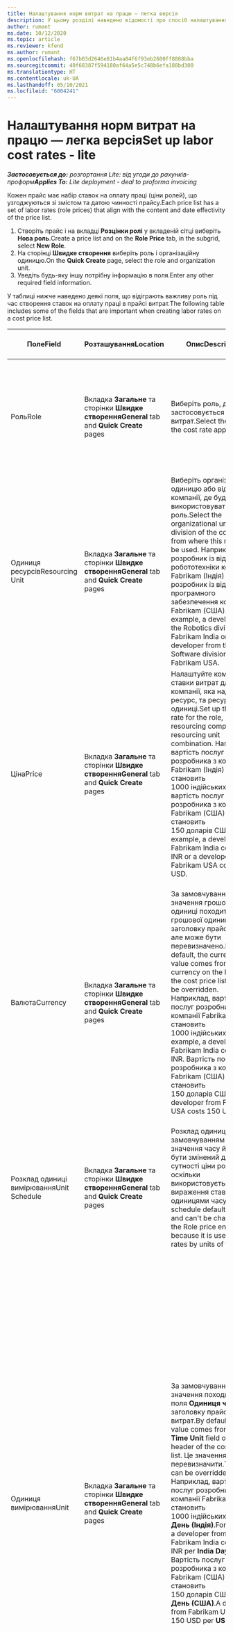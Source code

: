 ```yaml
---
title: Налаштування норм витрат на працю — легка версія
description: У цьому розділі наведено відомості про спосіб налаштування ставок витрат на оплату праці в Project Operations.
author: rumant
ms.date: 10/12/2020
ms.topic: article
ms.reviewer: kfend
ms.author: rumant
ms.openlocfilehash: f67b03d2646e81b4aa84f6f93eb2600ff8888bba
ms.sourcegitcommit: 40f68387f594180af64a5e5c748b6efa188bd300
ms.translationtype: HT
ms.contentlocale: uk-UA
ms.lasthandoff: 05/10/2021
ms.locfileid: "6004241"
---
```

# <a name="set-up-labor-cost-rates---lite"></a><span data-ttu-id="68817-103">Налаштування норм витрат на працю — легка версія</span><span class="sxs-lookup"><span data-stu-id="68817-103">Set up labor cost rates - lite</span></span>

<span data-ttu-id="68817-104">_**Застосовується до:** розгортання Lite: від угоди до рахунків-проформ_</span><span class="sxs-lookup"><span data-stu-id="68817-104">_**Applies To:** Lite deployment - deal to proforma invoicing_</span></span>

<span data-ttu-id="68817-105">Кожен прайс має набір ставок на оплату праці (ціни ролей), що узгоджуються зі змістом та датою чинності прайсу.</span><span class="sxs-lookup"><span data-stu-id="68817-105">Each price list has a set of labor rates (role prices) that align with the content and date effectivity of the price list.</span></span>

1. <span data-ttu-id="68817-106">Створіть прайс і на вкладці **Розцінки ролі** у вкладеній сітці виберіть **Нова роль**.</span><span class="sxs-lookup"><span data-stu-id="68817-106">Create a price list and on the **Role Price** tab, in the subgrid, select **New Role**.</span></span>
2. <span data-ttu-id="68817-107">На сторінці **Швидке створення** виберіть роль і організаційну одиницю.</span><span class="sxs-lookup"><span data-stu-id="68817-107">On the **Quick Create** page, select the role and organization unit.</span></span>
3. <span data-ttu-id="68817-108">Уведіть будь-яку іншу потрібну інформацію в поля.</span><span class="sxs-lookup"><span data-stu-id="68817-108">Enter any other required field information.</span></span>

<span data-ttu-id="68817-109">У таблиці нижче наведено деякі поля, що відіграють важливу роль під час створення ставок на оплату праці в прайсі витрат.</span><span class="sxs-lookup"><span data-stu-id="68817-109">The following table includes some of the fields that are important when creating labor rates on a cost price list.</span></span>

| <span data-ttu-id="68817-110">Поле</span><span class="sxs-lookup"><span data-stu-id="68817-110">Field</span></span> | <span data-ttu-id="68817-111">Розташування</span><span class="sxs-lookup"><span data-stu-id="68817-111">Location</span></span> | <span data-ttu-id="68817-112">Опис</span><span class="sxs-lookup"><span data-stu-id="68817-112">Description</span></span> | <span data-ttu-id="68817-113">Вплив на наступні етапи</span><span class="sxs-lookup"><span data-stu-id="68817-113">Downstream impact</span></span> |
| --- | --- | --- | --- |
| <span data-ttu-id="68817-114">Роль</span><span class="sxs-lookup"><span data-stu-id="68817-114">Role</span></span> | <span data-ttu-id="68817-115">Вкладка **Загальне** та сторінки **Швидке створення**</span><span class="sxs-lookup"><span data-stu-id="68817-115">**General** tab and **Quick Create** pages</span></span> | <span data-ttu-id="68817-116">Виберіть роль, до якої застосовується ставка витрат.</span><span class="sxs-lookup"><span data-stu-id="68817-116">Select the role that the cost rate applies to.</span></span> | <span data-ttu-id="68817-117">Роль за очікуваним або фактичним показником буде зіставлятися із цим рядком для визначення вартості ролі за замовчуванням.</span><span class="sxs-lookup"><span data-stu-id="68817-117">The role on the incoming estimate or actual will be matched against this line to default the cost of the role.</span></span> |
| <span data-ttu-id="68817-118">Одиниця ресурсів</span><span class="sxs-lookup"><span data-stu-id="68817-118">Resourcing Unit</span></span> | <span data-ttu-id="68817-119">Вкладка **Загальне** та сторінки **Швидке створення**</span><span class="sxs-lookup"><span data-stu-id="68817-119">**General** tab and **Quick Create** pages</span></span> | <span data-ttu-id="68817-120">Виберіть організаційну одиницю або відділення компанії, де буде використовуватися ця роль.</span><span class="sxs-lookup"><span data-stu-id="68817-120">Select the organizational unit or division of the company from where this role will be used.</span></span> <span data-ttu-id="68817-121">Наприклад, розробник із відділення робототехніки компанії Fabrikam (Індія) або розробник із відділення програмного забезпечення компанії Fabrikam (США).</span><span class="sxs-lookup"><span data-stu-id="68817-121">For example, a developer from the Robotics division of Fabrikam India or a developer from the Software division of Fabrikam USA.</span></span> | <span data-ttu-id="68817-122">Ресурсна одиниця за очікуваним або фактичним показником буде зіставлятися із цим рядком для визначення вартості ролі за замовчуванням.</span><span class="sxs-lookup"><span data-stu-id="68817-122">The resourcing unit on the incoming estimate or actual will be matched against this line to default the cost of the role.</span></span> |
| <span data-ttu-id="68817-123">Ціна</span><span class="sxs-lookup"><span data-stu-id="68817-123">Price</span></span> | <span data-ttu-id="68817-124">Вкладка **Загальне** та сторінки **Швидке створення**</span><span class="sxs-lookup"><span data-stu-id="68817-124">**General** tab and **Quick Create** pages</span></span> | <span data-ttu-id="68817-125">Налаштуйте комбінацію ставки витрат для ролі, компанії, яка надає ресурс, та ресурсної одиниці.</span><span class="sxs-lookup"><span data-stu-id="68817-125">Set up the cost rate for the role, resourcing company, and resourcing unit combination.</span></span> <span data-ttu-id="68817-126">Наприклад, вартість послуг розробника з компанії Fabrikam (Індія) становить 1000 індійських рупій, а вартість послуг розробника з компанії Fabrikam (США) становить 150 доларів США.</span><span class="sxs-lookup"><span data-stu-id="68817-126">For example, a developer from Fabrikam India costs 1000 INR or a developer from Fabrikam USA costs 150 USD.</span></span> | <span data-ttu-id="68817-127">Ціна — це ставка витрат, що визначається за замочуванням для вартості на одиницю в рядку очікуваного або фактичного показника для класу транзакцій **Час**.</span><span class="sxs-lookup"><span data-stu-id="68817-127">The price is the cost rate that defaults on the per unit cost of the incoming estimate or actual line for **Time** transaction class.</span></span> |
| <span data-ttu-id="68817-128">Валюта</span><span class="sxs-lookup"><span data-stu-id="68817-128">Currency</span></span> | <span data-ttu-id="68817-129">Вкладка **Загальне** та сторінки **Швидке створення**</span><span class="sxs-lookup"><span data-stu-id="68817-129">**General** tab and **Quick Create** pages</span></span> | <span data-ttu-id="68817-130">За замовчуванням значення грошової одиниці походить від грошової одиниці в заголовку прайсу витрат, але може бути перевизначено.</span><span class="sxs-lookup"><span data-stu-id="68817-130">By default, the currency value comes from the currency on the header of the cost price list but can be overridden.</span></span> <span data-ttu-id="68817-131">Наприклад, вартість послуг розробника з компанії Fabrikam (Індія) становить 1000 індійських рупій.</span><span class="sxs-lookup"><span data-stu-id="68817-131">For example, a developer from Fabrikam India costs 1000 INR.</span></span> <span data-ttu-id="68817-132">Вартість послуг розробника з компанії Fabrikam (США) становить 150 доларів США.</span><span class="sxs-lookup"><span data-stu-id="68817-132">A developer from Fabrikam USA costs 150 USD.</span></span> | <span data-ttu-id="68817-133">Ця грошова одиниця визначається за замочуванням для вартості на одиницю в рядку фактичного показника витрат для класу транзакцій **Час**.</span><span class="sxs-lookup"><span data-stu-id="68817-133">This currency defaults on the per unit cost of the incoming actual cost line for the **Time** transaction class.</span></span> <span data-ttu-id="68817-134">За очікуваним показником проекту значення грошової одиниці конвертується в грошову одиницю проекту й відображається в розподіленому в часі поданні очікуваного показника.</span><span class="sxs-lookup"><span data-stu-id="68817-134">On a project estimate, the currency value is converted to the project currency and shown on the Time-phased view of the estimate.</span></span> |
| <span data-ttu-id="68817-135">Розклад одиниці вимірювання</span><span class="sxs-lookup"><span data-stu-id="68817-135">Unit Schedule</span></span> | <span data-ttu-id="68817-136">Вкладка **Загальне** та сторінки **Швидке створення**</span><span class="sxs-lookup"><span data-stu-id="68817-136">**General** tab and **Quick Create** pages</span></span> | <span data-ttu-id="68817-137">Розклад одиниць за замовчуванням має значення часу й не може бути змінений для сутності ціни ролі, оскільки використовується для вираження ставок за одиницями часу.</span><span class="sxs-lookup"><span data-stu-id="68817-137">The unit schedule defaults to Time and can't be changed on the Role price entity because it is used express rates by units of time.</span></span> | <span data-ttu-id="68817-138">Це не впливає на наступні етапи.</span><span class="sxs-lookup"><span data-stu-id="68817-138">There is no downstream impact.</span></span> |
| <span data-ttu-id="68817-139">Одиниця вимірювання</span><span class="sxs-lookup"><span data-stu-id="68817-139">Unit</span></span> | <span data-ttu-id="68817-140">Вкладка **Загальне** та сторінки **Швидке створення**</span><span class="sxs-lookup"><span data-stu-id="68817-140">**General** tab and **Quick Create** pages</span></span> | <span data-ttu-id="68817-141">За замовчуванням значення походить від поля **Одиниця часу** в заголовку прайсу витрат.</span><span class="sxs-lookup"><span data-stu-id="68817-141">By default, the value comes from the **Time Unit** field on the header of the cost price list.</span></span> <span data-ttu-id="68817-142">Це значення можна перевизначити.</span><span class="sxs-lookup"><span data-stu-id="68817-142">The value can be overridden.</span></span> <span data-ttu-id="68817-143">Наприклад, вартість послуг розробника з компанії Fabrikam (Індія) становить 1000 індійських рупій на **День (Індія)**.</span><span class="sxs-lookup"><span data-stu-id="68817-143">For example, a developer from Fabrikam India costs 1000 INR per **India Day**.</span></span> <span data-ttu-id="68817-144">Вартість послуг розробника з компанії Fabrikam (США) становить 150 доларів США на **День (США)**.</span><span class="sxs-lookup"><span data-stu-id="68817-144">A developer from Fabrikam USA costs 150 USD per **US Day**.</span></span> | <span data-ttu-id="68817-145">Система використовує систему одиниць і конвертування в базових одиницях для обчислення вартості на одиницю з метою розрахунку ціни за одиницю в рядку очікуваного або фактичного показника.</span><span class="sxs-lookup"><span data-stu-id="68817-145">The system uses the system of units and conversion in base units to compute a per unit cost to calculate the default price per unit on an incoming estimate or actual line.</span></span> <span data-ttu-id="68817-146">Наприклад, очікуваний показник становить 10 днів (**Дні (Індія)**) роботи для розробника з Індії, а одиниця (**День (Індія)**) визначається як 10 годин.</span><span class="sxs-lookup"><span data-stu-id="68817-146">For example, an estimate is for 10 **India Days** worth of work for a developer from India, and the unit, **India Day** is defined as 10 hours.</span></span> <span data-ttu-id="68817-147">Під час визначення вартості в рядку очікуваного показника програма обчислює вартість одиниці за очікуваним показником як 1000 індійських рупій / 10 годин = 100 індійських рупій на годину, що конвертується в долари США й відображається як вартість одиниці на сторінці **Оцінки проекту**.</span><span class="sxs-lookup"><span data-stu-id="68817-147">When costing that estimate line, the application calculates the unit cost on the estimate as: 1000 INR/ 10 hours = 100 INR per hour, which is converted into USD and shown as the unit cost on the **Project Estimates** page.</span></span> |

## <a name="transfer-pricing-and-costs-for-resources-outside-of-your-division-or-legal-entity"></a><span data-ttu-id="68817-148">Трансфертне ціноутворення та витрати на ресурси за межами вашого відділення або юридичної особи</span><span class="sxs-lookup"><span data-stu-id="68817-148">Transfer pricing and costs for resources outside of your division or legal entity</span></span>

<span data-ttu-id="68817-149">У проектних компаніях часто використовують співробітників від різних юридичних осіб або відділень для роботи над проектами.</span><span class="sxs-lookup"><span data-stu-id="68817-149">In project-based companies, it's common to use employees from different legal entities or divisions on projects.</span></span> <span data-ttu-id="68817-150">Проект може виконуватися однією юридичною особою, але співробітники або консультанти, що працюють над проектом, можуть бути закріплені за цією або за іншою юридичною особою, а також одночасно за різними юридичними особами.</span><span class="sxs-lookup"><span data-stu-id="68817-150">A project can be executed by one legal entity, but the employees or consultants that work on the project could come from the same legal entity or from a different one, or there may be a combination of both.</span></span> <span data-ttu-id="68817-151">У Dynamics 365 Project Operations юридична особа, яка відповідає за виконання проекту, є **Відповідальною компанією**, а відділення, яке відповідає за виконання є **Одиницею для договору**.</span><span class="sxs-lookup"><span data-stu-id="68817-151">In Dynamics 365 Project Operations, the legal entity that owns the delivery of the project is the **Owning Company** and the division that owns the delivery is the **Contracting Unit**.</span></span> <span data-ttu-id="68817-152">Іншими юридичними особами, що надають ресурси, є **Компанії, які надають ресурси**, а відділеннями, що надають ресурси, є **Ресурсні одиниці**.</span><span class="sxs-lookup"><span data-stu-id="68817-152">Other legal entities that provide resources are the **Resourcing companies** and divisions that provide resources are the **Resourcing Units**.</span></span> <span data-ttu-id="68817-153">У більшості країн компанії зобов’язані гарантувати, що юридична особа або відділення, які надають ресурси, стягують плату з відповідальної компанії та договірної одиниці за використання ресурсів.</span><span class="sxs-lookup"><span data-stu-id="68817-153">In most countries, companies are required to ensure that the resourcing legal entity or division, charge the owning company and the contracting unit for the use of resources.</span></span>

<span data-ttu-id="68817-154">Наприклад, корпорація Fabrikam повинна гарантувати, що відділення робототехніки компанії Fabrikam (Індія) має узгоджену картку ставки витрат із відділенням робототехніки компанії Fabrikam (США) або відділенням робототехніки компанії Fabrikam (Сполучене Королівство).</span><span class="sxs-lookup"><span data-stu-id="68817-154">For example, the Fabrikam corporation must ensure that Fabrikam India-Robotics has a negotiated a cost rate card with Fabrikam US-Robotics or Fabrikam UK-Robotics.</span></span>

<span data-ttu-id="68817-155">Розробник із відділення робототехніки компанії Fabrikam (Індія) бере плату в розмірі 100 доларів США, коли працює для відділення робототехніки компанії Fabrikam (США), і 150 доларів США, коли працює для відділення робототехніки компанії Fabrikam (Сполучене Королівство).</span><span class="sxs-lookup"><span data-stu-id="68817-155">A developer from Fabrikam India-Robotic charges $100 when lent to Fabrikam US-Robotics and $150 when lent to Fabrikam U-Robotics.</span></span>

### <a name="set-up-costs-for-outside-resources"></a><span data-ttu-id="68817-156">Налаштування витрат для зовнішніх ресурсів</span><span class="sxs-lookup"><span data-stu-id="68817-156">Set up costs for outside resources</span></span>

1. <span data-ttu-id="68817-157">Створіть прайс витрат під назвою *Ставки витрат відділення робототехніки компанії Fabrikam (США)* та встановіть діапазон дат чинності.</span><span class="sxs-lookup"><span data-stu-id="68817-157">Create a cost price list called, *Fabrikam US-Robotics cost rates* and set a date effective range.</span></span>
2. <span data-ttu-id="68817-158">У прайсі витрат налаштуйте ставки, використовуючи інформацію з таблиці нижче.</span><span class="sxs-lookup"><span data-stu-id="68817-158">In the cost price list, set up rates using information from the following table.</span></span> 

| <span data-ttu-id="68817-159">Роль</span><span class="sxs-lookup"><span data-stu-id="68817-159">Role</span></span> | <span data-ttu-id="68817-160">Компанія, яка надає ресурс</span><span class="sxs-lookup"><span data-stu-id="68817-160">Resourcing Company</span></span> | <span data-ttu-id="68817-161">Одиниця ресурсів</span><span class="sxs-lookup"><span data-stu-id="68817-161">Resourcing Unit</span></span> | <span data-ttu-id="68817-162">Відносна вартість</span><span class="sxs-lookup"><span data-stu-id="68817-162">Cost rate</span></span> |
| --- | --- | --- | --- |
| <span data-ttu-id="68817-163">Для розробників</span><span class="sxs-lookup"><span data-stu-id="68817-163">Developer</span></span> | <span data-ttu-id="68817-164">Fabrikam (Індія)</span><span class="sxs-lookup"><span data-stu-id="68817-164">Fabrikam India</span></span> | <span data-ttu-id="68817-165">Відділення робототехніки компанії Fabrikam (Індія)</span><span class="sxs-lookup"><span data-stu-id="68817-165">Fabrikam India-Robotics</span></span> | <span data-ttu-id="68817-166">$100</span><span class="sxs-lookup"><span data-stu-id="68817-166">$100</span></span> |
| <span data-ttu-id="68817-167">Для розробників</span><span class="sxs-lookup"><span data-stu-id="68817-167">Developer</span></span> | <span data-ttu-id="68817-168">Fabrikam (Філіппіни)</span><span class="sxs-lookup"><span data-stu-id="68817-168">Fabrikam Philippines</span></span> | <span data-ttu-id="68817-169">Відділення робототехніки компанії Fabrikam (Філіппіни)</span><span class="sxs-lookup"><span data-stu-id="68817-169">Fabrikam Philippines-Robotics</span></span> | <span data-ttu-id="68817-170">90 дол. США</span><span class="sxs-lookup"><span data-stu-id="68817-170">$90</span></span> |
| <span data-ttu-id="68817-171">Для розробників</span><span class="sxs-lookup"><span data-stu-id="68817-171">Developer</span></span> | <span data-ttu-id="68817-172">Fabrikam (США)</span><span class="sxs-lookup"><span data-stu-id="68817-172">Fabrikam US</span></span> | <span data-ttu-id="68817-173">Відділення робототехніки компанії Fabrikam (США)</span><span class="sxs-lookup"><span data-stu-id="68817-173">Fabrikam US-Robotics</span></span> | <span data-ttu-id="68817-174">150 дол. США</span><span class="sxs-lookup"><span data-stu-id="68817-174">$150</span></span> |

3. <span data-ttu-id="68817-175">Додайте цей прайс витрат до організаційної одиниці відділення робототехніки компанії Fabrikam (США).</span><span class="sxs-lookup"><span data-stu-id="68817-175">Attach this cost price list to the Fabrikam US-Robotics organization unit.</span></span>

### <a name="set-up-transfer-pricing-for-a-resource-in-the-appropriate-currency"></a><span data-ttu-id="68817-176">Налаштування трансфертного ціноутворення для ресурсу у відповідній грошовій одиниці</span><span class="sxs-lookup"><span data-stu-id="68817-176">Set up transfer pricing for a resource in the appropriate currency</span></span> 

<span data-ttu-id="68817-177">У Project Operations ціни на ресурси можна налаштувати в будь-якій грошовій одиниці.</span><span class="sxs-lookup"><span data-stu-id="68817-177">In Project Operations, resource pricing can be set up in any currency.</span></span> <span data-ttu-id="68817-178">Грошова одиниця визначається за замовчуванням відповідно до заголовка прайсу, але може бути змінена.</span><span class="sxs-lookup"><span data-stu-id="68817-178">The currency defaults to what is on the price list header, but can be changed.</span></span>

<span data-ttu-id="68817-179">Використовуючи приклад для налаштування трансфертної ціни, інформацію можна змінити на:</span><span class="sxs-lookup"><span data-stu-id="68817-179">Using the example for transfer price setup, the information could be changed to:</span></span>

<span data-ttu-id="68817-180">Корпорація Fabrikam повинна гарантувати, що відділення робототехніки компанії Fabrikam (Індія) має узгоджену ставку витрат із відділенням робототехніки компанії Fabrikam (США) або відділенням робототехніки компанії Fabrikam (Сполучене Королівство).</span><span class="sxs-lookup"><span data-stu-id="68817-180">Fabrikam corporation must ensure that Fabrikam India-Robotics has a negotiated a cost rate with Fabrikam US-Robotics or Fabrikam UK-Robotics.</span></span>

<span data-ttu-id="68817-181">Вартість послуг розробника з відділення робототехніки компанії Fabrikam (Індія) становить 5000 індійських рупій, коли він працює для відділення робототехніки компанії Fabrikam (США), і 5500 індійських рупій, коли він працює для відділення робототехніки компанії Fabrikam (Сполучене Королівство).</span><span class="sxs-lookup"><span data-stu-id="68817-181">A developer from Fabrikam India-Robotics costs 5000 INR when lent to Fabrikam US-Robotics and 5500 INR when lent to Fabrikam UK-Robotics.</span></span>

<span data-ttu-id="68817-182">У прайсі витрат для відділення робототехніки компанії Fabrikam (США) ставки витрат можуть бути виражені як:</span><span class="sxs-lookup"><span data-stu-id="68817-182">In the cost price list for Fabrikam US-Robotics, cost rates can be expressed as:</span></span>

| <span data-ttu-id="68817-183">Роль</span><span class="sxs-lookup"><span data-stu-id="68817-183">Role</span></span> | <span data-ttu-id="68817-184">Компанія, яка надає ресурс</span><span class="sxs-lookup"><span data-stu-id="68817-184">Resourcing Company</span></span> | <span data-ttu-id="68817-185">Вартість</span><span class="sxs-lookup"><span data-stu-id="68817-185">Cost</span></span> |
| --- | --- | --- |
| <span data-ttu-id="68817-186">Для розробників</span><span class="sxs-lookup"><span data-stu-id="68817-186">Developer</span></span> | <span data-ttu-id="68817-187">Fabrikam (Індія)</span><span class="sxs-lookup"><span data-stu-id="68817-187">Fabrikam India</span></span> | <span data-ttu-id="68817-188">5000 індійських рупій</span><span class="sxs-lookup"><span data-stu-id="68817-188">5000 INR</span></span> |
| <span data-ttu-id="68817-189">Для розробників</span><span class="sxs-lookup"><span data-stu-id="68817-189">Developer</span></span> | <span data-ttu-id="68817-190">Fabrikam (США)</span><span class="sxs-lookup"><span data-stu-id="68817-190">Fabrikam US</span></span> | <span data-ttu-id="68817-191">115 USD</span><span class="sxs-lookup"><span data-stu-id="68817-191">115 USD</span></span> |

<span data-ttu-id="68817-192">У прайсі витрат для відділення робототехніки компанії Fabrikam (Сполучене Королівство) ставки витрат можуть бути виражені таким чином:</span><span class="sxs-lookup"><span data-stu-id="68817-192">In the cost price list for Fabrikam UK-Robotics, cost rates can be expressed below:</span></span>

| <span data-ttu-id="68817-193">Роль</span><span class="sxs-lookup"><span data-stu-id="68817-193">Role</span></span> | <span data-ttu-id="68817-194">Компанія, яка надає ресурс</span><span class="sxs-lookup"><span data-stu-id="68817-194">Resourcing company</span></span> | <span data-ttu-id="68817-195">Вартість</span><span class="sxs-lookup"><span data-stu-id="68817-195">Cost</span></span> |
| --- | --- | --- |
| <span data-ttu-id="68817-196">Для розробників</span><span class="sxs-lookup"><span data-stu-id="68817-196">Developer</span></span> | <span data-ttu-id="68817-197">Fabrikam (Індія)</span><span class="sxs-lookup"><span data-stu-id="68817-197">Fabrikam India</span></span> | <span data-ttu-id="68817-198">5500 індійських рупій</span><span class="sxs-lookup"><span data-stu-id="68817-198">5500 INR</span></span> |
| <span data-ttu-id="68817-199">Для розробників</span><span class="sxs-lookup"><span data-stu-id="68817-199">Developer</span></span> | <span data-ttu-id="68817-200">Fabrikam (Сполучене Королівство)</span><span class="sxs-lookup"><span data-stu-id="68817-200">Fabrikam UK</span></span> | <span data-ttu-id="68817-201">115 GBP</span><span class="sxs-lookup"><span data-stu-id="68817-201">115 GBP</span></span> |

<span data-ttu-id="68817-202">У прайсі витрат ставки на оплату праці можуть зазначатися в кількох грошових одиницях.</span><span class="sxs-lookup"><span data-stu-id="68817-202">The cost price list can provide labor rates in multiple currencies.</span></span> <span data-ttu-id="68817-203">Під час створення очікуваного показника вартості в проекті Project Operations перетворить ці ставки витрат на грошову одиницю проекту та відобразить її для користувача.</span><span class="sxs-lookup"><span data-stu-id="68817-203">When generating a cost estimate on the project, Project Operations will convert these cost rates into the project currency and display it to the user.</span></span> <span data-ttu-id="68817-204">Під час схвалення запису часу та фактичного показника вартості фактичний показник вартості розраховується в грошовій одиниці відповідного рядка ціни ролі в прайсі витрат.</span><span class="sxs-lookup"><span data-stu-id="68817-204">When a time entry is approved and a cost actual is created, the cost actual is priced in the currency of that matching role price line on the cost price list.</span></span> <span data-ttu-id="68817-205">Фактичні показники вартості для часу в одному проекті можуть бути записані в кількох грошових одиницях.</span><span class="sxs-lookup"><span data-stu-id="68817-205">Cost actuals for time on a single project can be recorded in multiple currencies.</span></span> <span data-ttu-id="68817-206">Однак, під час розгортання або підсумування фактичних показників витрат на оплату праці на рівні проекту Project Operations перетворить усі суми витрат на оплату праці на грошову одиницю проекту, яку може переглянути користувач.</span><span class="sxs-lookup"><span data-stu-id="68817-206">However, when rolling up or summarizing the actual labor costs at the project level, Project Operations will convert all labor cost amounts into the project currency that the user can view.</span></span>


[!INCLUDE[footer-include](../../includes/footer-banner.md)]